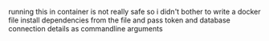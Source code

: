 running this in container is not really safe so i didn't bother to write a docker file
install dependencies from the file and pass token and database connection details as commandline arguments
